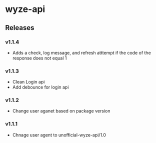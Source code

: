 # wyze-api

## Releases

### v1.1.4
- Adds a check, log message, and refresh atttempt if the code of the response does not equal 1

### v1.1.3
- Clean Login api
- Add debounce for login api

### v1.1.2
- Change user aganet based on package version

### v1.1.1
- Chnage user agent to unofficial-wyze-api/1.0
